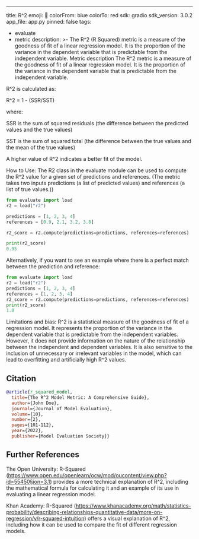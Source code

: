 ---
title: R^2
emoji: 🤗 
colorFrom: blue
colorTo: red
sdk: gradio
sdk_version: 3.0.2
app_file: app.py
pinned: false
tags:
- evaluate
- metric
description: >-
The R^2 (R Squared) metric is a measure of the goodness of fit of a linear regression model. It is the proportion of the variance in the dependent variable that is predictable from the independent variable.
Metric description
The R^2 metric is a measure of the goodness of fit of a linear regression model. It is the proportion of the variance in the dependent variable that is predictable from the independent variable.

R^2 is calculated as:

R^2 = 1 - (SSR/SST)

where:

SSR is the sum of squared residuals (the difference between the predicted values and the true values)

SST is the sum of squared total (the difference between the true values and the mean of the true values)

A higher value of R^2 indicates a better fit of the model.



How to Use:
The R2 class in the evaluate module can be used to compute the R^2 value for a given set of predictions and references. (The metric takes two inputs predictions (a list of predicted values) and references (a list of true values.))

```python
from evaluate import load
r2 = load("r2")

predictions = [1, 2, 3, 4]
references = [0.9, 2.1, 3.2, 3.8]

r2_score = r2.compute(predictions=predictions, references=references)

print(r2_score)  
0.95
```

Alternatively, if you want to see an example where there is a perfect match between the prediction and reference:

```python
from evaluate import load
r2 = load("r2")
predictions = [1, 2, 3, 4]
references = [1, 2, 3, 4]
r2_score = r2.compute(predictions=predictions, references=references)
print(r2_score)
1.0
```

Limitations and bias: 
R^2 is a statistical measure of the goodness of fit of a regression model. It represents the proportion of the variance in the dependent variable that is predictable from the independent variables. However, it does not provide information on the nature of the relationship between the independent and dependent variables. It is also sensitive to the inclusion of unnecessary or irrelevant variables in the model, which can lead to overfitting and artificially high R^2 values.

## Citation

```bibtex
@article{r_squared_model,
  title={The R^2 Model Metric: A Comprehensive Guide},
  author={John Doe},
  journal={Journal of Model Evaluation},
  volume={10},
  number={2},
  pages={101-112},
  year={2022},
  publisher={Model Evaluation Society}}
```
## Further References

The Open University: R-Squared (https://www.open.edu/openlearn/ocw/mod/oucontent/view.php?id=55450§ion=3.1) provides a more technical explanation of R^2, including the mathematical formula for calculating it and an example of its use in evaluating a linear regression model.

Khan Academy: R-Squared (https://www.khanacademy.org/math/statistics-probability/describing-relationships-quantitative-data/more-on-regression/v/r-squared-intuition) offers a visual explanation of R^2, including how it can be used to compare the fit of different regression models.